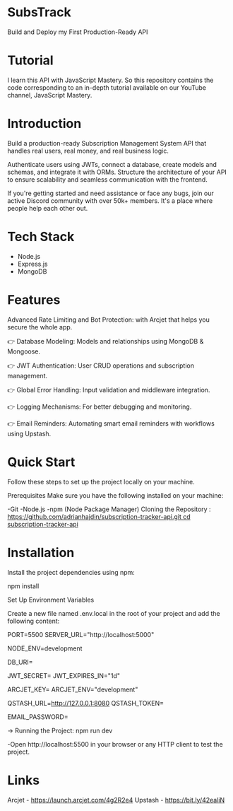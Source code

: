 # SubsTrack
 Build and Deploy my First Production-Ready API

# Tutorial
I learn this API with JavaScript Mastery.
So this repository contains the code corresponding to an in-depth tutorial available on our YouTube channel, JavaScript Mastery.

# Introduction
Build a production-ready Subscription Management System API that handles real users, real money, and real business logic.

Authenticate users using JWTs, connect a database, create models and schemas, and integrate it with ORMs. Structure the architecture of your API to ensure scalability and seamless communication with the frontend.

If you're getting started and need assistance or face any bugs, join our active Discord community with over 50k+ members. It's a place where people help each other out.

# Tech Stack
- Node.js
- Express.js
- MongoDB

# Features
Advanced Rate Limiting and Bot Protection: with Arcjet that helps you secure the whole app.

👉 Database Modeling: Models and relationships using MongoDB & Mongoose.

👉 JWT Authentication: User CRUD operations and subscription management.

👉 Global Error Handling: Input validation and middleware integration.

👉 Logging Mechanisms: For better debugging and monitoring.

👉 Email Reminders: Automating smart email reminders with workflows using Upstash.

# Quick Start

Follow these steps to set up the project locally on your machine.

Prerequisites
Make sure you have the following installed on your machine:

-Git
-Node.js
-npm (Node Package Manager)
Cloning the Repository :  [https://github.com/adrianhajdin/subscription-tracker-api.git
cd subscription-tracker-api](https://github.com/MarcelaSamili/SubsTrack)

# Installation

Install the project dependencies using npm:

npm install

Set Up Environment Variables

Create a new file named .env.local in the root of your project and add the following content:


PORT=5500
SERVER_URL="http://localhost:5000"


NODE_ENV=development


DB_URI=

JWT_SECRET=
JWT_EXPIRES_IN="1d"


ARCJET_KEY=
ARCJET_ENV="development"


QSTASH_URL=http://127.0.0.1:8080
QSTASH_TOKEN=

EMAIL_PASSWORD=

-> Running the Project: npm run dev

-Open http://localhost:5500 in your browser or any HTTP client to test the project.

# Links
Arcjet - https://launch.arcjet.com/4g2R2e4
Upstash - https://bit.ly/42ealiN


